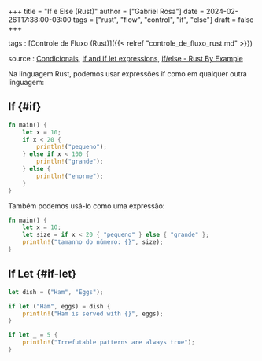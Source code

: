 +++
title = "If e Else (Rust)"
author = ["Gabriel Rosa"]
date = 2024-02-26T17:38:00-03:00
tags = ["rust", "flow", "control", "if", "else"]
draft = false
+++

tags
: [Controle de Fluxo (Rust)]({{< relref "controle_de_fluxo_rust.md" >}})

source
: [Condicionais](https://google.github.io/comprehensive-rust/pt-BR/control-flow-basics/conditionals.html), [if and if let expressions](https://doc.rust-lang.org/reference/expressions/if-expr.html#if-expressions), [if/else - Rust By Example](https://doc.rust-lang.org/stable/rust-by-example/flow_control/if_else.html)

Na linguagem Rust, podemos usar expressões if como em qualquer outra linguagem:


## If {#if}

```rust
fn main() {
    let x = 10;
    if x < 20 {
        println!("pequeno");
    } else if x < 100 {
        println!("grande");
    } else {
        println!("enorme");
    }
}
```

Também podemos usá-lo como uma expressão:

```rust
fn main() {
    let x = 10;
    let size = if x < 20 { "pequeno" } else { "grande" };
    println!("tamanho do número: {}", size);
}
```


## If Let {#if-let}

```rust
let dish = ("Ham", "Eggs");

if let ("Ham", eggs) = dish {
    println!("Ham is served with {}", eggs);
}

if let _ = 5 {
    println!("Irrefutable patterns are always true");
}
```
